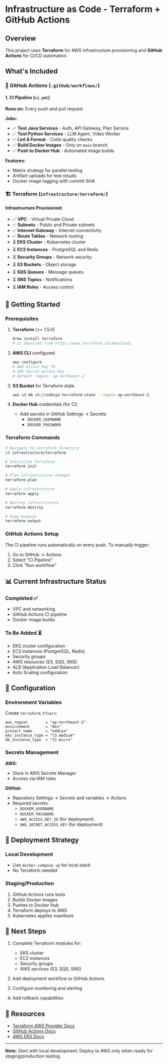 # Infrastructure as Code - Terraform + GitHub Actions

## Overview

This project uses **Terraform** for AWS infrastructure provisioning and **GitHub Actions** for CI/CD automation.

## What's Included

### 🚀 GitHub Actions (`.github/workflows/`)

#### 1. CI Pipeline (`ci.yml`)
**Runs on:** Every push and pull request

**Jobs:**
- ✅ **Test Java Services** - Auth, API Gateway, Plan Service
- ✅ **Test Python Services** - LLM Agent, Video Worker
- ✅ **Lint & Format** - Code quality checks
- ✅ **Build Docker Images** - Only on `main` branch
- ✅ **Push to Docker Hub** - Automated image builds

**Features:**
- Matrix strategy for parallel testing
- Artifact uploads for test results
- Docker image tagging with commit SHA

### 🏗️ Terraform (`infrastructure/terraform/`)

#### Infrastructure Provisioned:
- ✅ **VPC** - Virtual Private Cloud
- ✅ **Subnets** - Public and Private subnets
- ✅ **Internet Gateway** - Internet connectivity
- ✅ **Route Tables** - Network routing
- ⏳ **EKS Cluster** - Kubernetes cluster
- ⏳ **EC2 Instances** - PostgreSQL and Redis
- ⏳ **Security Groups** - Network security
- ⏳ **S3 Buckets** - Object storage
- ⏳ **SQS Queues** - Message queues
- ⏳ **SNS Topics** - Notifications
- ⏳ **IAM Roles** - Access control

## 🚀 Getting Started

### Prerequisites

1. **Terraform** (>= 1.5.0)
   ```bash
   brew install terraform
   # or download from https://www.terraform.io/downloads
   ```

2. **AWS CLI** configured
   ```bash
   aws configure
   # AWS Access Key ID
   # AWS Secret Access Key
   # Default region: ap-northeast-2
   ```

3. **S3 Bucket** for Terraform state
   ```bash
   aws s3 mb s3://oddiya-terraform-state --region ap-northeast-2
   ```

4. **Docker Hub** credentials (for CI)
   - Add secrets in GitHub Settings → Secrets:
     - `DOCKER_USERNAME`
     - `DOCKER_PASSWORD`

### Terraform Commands

```bash
# Navigate to terraform directory
cd infrastructure/terraform

# Initialize Terraform
terraform init

# Plan infrastructure changes
terraform plan

# Apply infrastructure
terraform apply

# Destroy infrastructure
terraform destroy

# View outputs
terraform output
```

### GitHub Actions Setup

The CI pipeline runs automatically on every push. To manually trigger:

1. Go to GitHub → Actions
2. Select "CI Pipeline"
3. Click "Run workflow"

## 📊 Current Infrastructure Status

### Completed ✅
- VPC and networking
- GitHub Actions CI pipeline
- Docker image builds

### To Be Added ⏳
- EKS cluster configuration
- EC2 instances (PostgreSQL, Redis)
- Security groups
- AWS resources (S3, SQS, SNS)
- ALB (Application Load Balancer)
- Auto Scaling configuration

## 🔧 Configuration

### Environment Variables

Create `terraform.tfvars`:
```hcl
aws_region        = "ap-northeast-2"
environment       = "dev"
project_name      = "oddiya"
eks_instance_type = "t3.medium"
db_instance_type  = "t2.micro"
```

### Secrets Management

**AWS:**
- Store in AWS Secrets Manager
- Access via IAM roles

**GitHub:**
- Repository Settings → Secrets and variables → Actions
- Required secrets:
  - `DOCKER_USERNAME`
  - `DOCKER_PASSWORD`
  - `AWS_ACCESS_KEY_ID` (for deployment)
  - `AWS_SECRET_ACCESS_KEY` (for deployment)

## 🎯 Deployment Strategy

### Local Development
- Use `docker-compose up` for local stack
- No Terraform needed

### Staging/Production
1. GitHub Actions runs tests
2. Builds Docker images
3. Pushes to Docker Hub
4. Terraform deploys to AWS
5. Kubernetes applies manifests

## 📝 Next Steps

1. Complete Terraform modules for:
   - EKS cluster
   - EC2 instances
   - Security groups
   - AWS services (S3, SQS, SNS)

2. Add deployment workflow to GitHub Actions

3. Configure monitoring and alerting

4. Add rollback capabilities

## 🔗 Resources

- [Terraform AWS Provider Docs](https://registry.terraform.io/providers/hashicorp/aws/latest/docs)
- [GitHub Actions Docs](https://docs.github.com/en/actions)
- [AWS EKS Docs](https://docs.aws.amazon.com/eks/)

---

**Note:** Start with local development. Deploy to AWS only when ready for staging/production testing.

